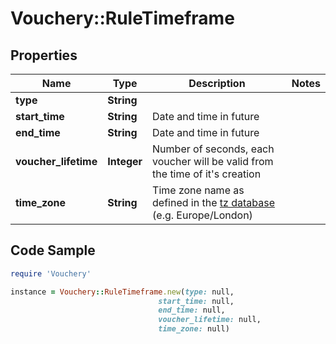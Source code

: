 # Vouchery::RuleTimeframe

## Properties

Name | Type | Description | Notes
------------ | ------------- | ------------- | -------------
**type** | **String** |  | 
**start_time** | **String** | Date and time in future | 
**end_time** | **String** | Date and time in future | 
**voucher_lifetime** | **Integer** | Number of seconds, each voucher will be valid from the time of it&#39;s creation | 
**time_zone** | **String** | Time zone name as defined in the [tz database](http://www.iana.org/time-zones) (e.g. Europe/London) | 

## Code Sample

```ruby
require 'Vouchery'

instance = Vouchery::RuleTimeframe.new(type: null,
                                 start_time: null,
                                 end_time: null,
                                 voucher_lifetime: null,
                                 time_zone: null)
```


